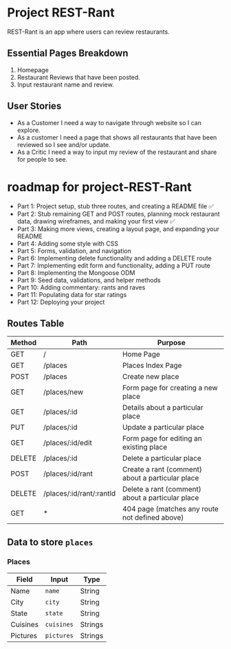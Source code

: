 # Project REST-Rant

REST-Rant is an app where users can review restaurants.

## Essential Pages Breakdown

1. Homepage
2. Restaurant Reviews that have been posted.
3. Input restaurant name and review.

## User Stories

- As a Customer I need a way to navigate through website so I can explore.
- As a customer I need a page that shows all restaurants that have been reviewed so I see and/or update.
- As a Critic I need a way to input my review of the restaurant and share for people to see.

# roadmap for project-REST-Rant
- Part 1: Project setup, stub three routes, and creating a README file ✅
- Part 2: Stub remaining GET and POST routes, planning mock restaurant data, drawing wireframes, and making your first view ✅
- Part 3: Making more views, creating a layout page, and expanding your README
- Part 4: Adding some style with CSS
- Part 5: Forms, validation, and navigation
- Part 6: Implementing delete functionality and adding a DELETE route
- Part 7: Implementing edit form and functionality, adding a PUT route
- Part 8: Implementing the Mongoose ODM
- Part 9: Seed data, validations, and helper methods
- Part 10: Adding commentary: rants and raves
- Part 11: Populating data for star ratings
- Part 12: Deploying your project

## Routes Table

| Method | Path                     | Purpose                                          |
| ------ | ------------------------ | ------------------------------------------------ |
| GET    | /                        | Home Page                                        |
| GET    | /places                  | Places Index Page                                |
| POST   | /places                  | Create new place                                 |
| GET    | /places/new              | Form page for creating a new place               |
| GET    | /places/:id              | Details about a particular place                 |
| PUT    | /places/:id              | Update a particular place                        |
| GET    | /places/:id/edit         | Form page for editing an existing place          |
| DELETE | /places/:id              | Delete a particular place                        |
| POST   | /places/:id/rant         | Create a rant (comment) about a particular place |
| DELETE | /places/:id/rant/:rantld | Delete a rant (comment) about a particular place |
| GET    | \*                       | 404 page (matches any route not defined above)   |

## Data to store `places`

### Places

| Field    | Input    | Type    |
| -------- | -------- | ------- |
| Name     | `name`   | String  |
| City     | `city`   | String  |
| State    | `state`  | String  |
| Cuisines | `cuisines`| Strings |
| Pictures | `pictures`| Strings |
